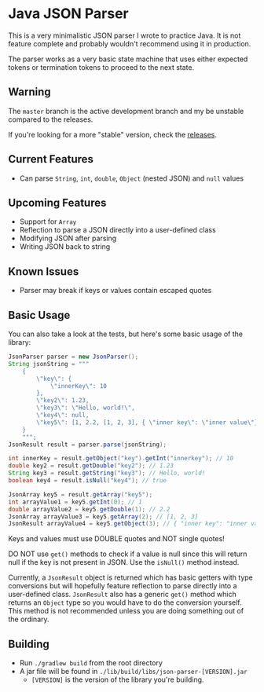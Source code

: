 # Java JSON Parser
This is a very minimalistic JSON parser I wrote to practice Java. It is not feature complete and probably wouldn't recommend using it in production.

The parser works as a very basic state machine that uses either expected tokens or termination tokens to proceed to the next state.

## Warning
The `master` branch is the active development branch and my be unstable compared to the releases.

If you're looking for a more "stable" version, check the [releases](https://github.com/Kiyoshika/json-parser-java/releases).

## Current Features
* Can parse `String`, `int`, `double`, `Object` (nested JSON) and `null` values

## Upcoming Features
* Support for `Array`
* Reflection to parse a JSON directly into a user-defined class
* Modifying JSON after parsing
* Writing JSON back to string

## Known Issues
* Parser may break if keys or values contain escaped quotes

## Basic Usage
You can also take a look at the tests, but here's some basic usage of the library:

```java
JsonParser parser = new JsonParser();
String jsonString = """
    {
        \"key\": {
            \"innerKey\": 10
        },
        \"key2\": 1.23,
        \"key3\": \"Hello, world!\",
        \"key4\": null,
        \"key5\": [1, 2.2, [1, 2, 3], { \"inner key\": \"inner value\"}]
    }
    """;
JsonResult result = parser.parse(jsonString);

int innerKey = result.getObject("key").getInt("innerkey"); // 10
double key2 = result.getDouble("key2"); // 1.23
String key3 = result.getString("key3"); // Hello, world!
boolean key4 = result.isNull("key4"); // true

JsonArray key5 = result.getArray("key5");
int arrayValue1 = key5.getInt(0); // 1
double arrayValue2 = key5.getDouble(1); // 2.2
JsonArray arrayValue3 = key5.getArray(2); // [1, 2, 3]
JsonResult arrayValue4 = key5.getObject(3); // { "inner key": "inner value" }
```

Keys and values must use DOUBLE quotes and NOT single quotes!

DO NOT use `get()` methods to check if a value is null since this will return null if the key is not present in JSON. Use the `isNull()` method instead.

Currently, a `JsonResult` object is returned which has basic getters with type conversions but will hopefully feature reflection to parse directly into a user-defined class. `JsonResult` also has a generic `get()` method which returns an `Object` type so you would have to do the conversion yourself. This method is not recommended unless you are doing something out of the ordinary.

## Building
* Run `./gradlew build` from the root directory
* A jar file will be found in `./lib/build/libs/json-parser-[VERSION].jar`
    * `[VERSION]` is the version of the library you're building.